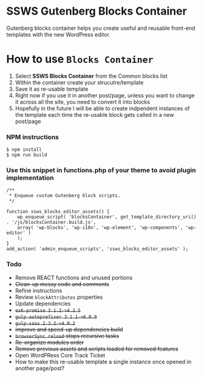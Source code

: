 # SSWS Gutenberg Blocks Container
Gutenberg blocks container helps you create useful and reusable front-end templates with the new WordPress editor.

# How to use `Blocks Container`
1. Select **SSWS Blocks Container** from the Common blocks list
2. Within the container create your strucutre/template
3. Save it as re-usable template
4. Right now if you use it in another post/page, unless you want to change it across all the site, you need to convert it into blocks
5. Hopefully in the future I will be able to create indpendent instances of the template each time the re-usable block gets called in a new post/page

### **NPM instructions**
```
$ npm install
$ npm run build
```

### Use this snippet in functions.php of your theme to avoid plugin implementation
```
/**
 * Enqueue custom Gutenberg block scripts.
 */

function ssws_blocks_editor_assets() {
	wp_enqueue_script( 'blocksContainer', get_template_directory_uri() . '/js/blocksContainer.build.js',
	array( 'wp-blocks', 'wp-i18n', 'wp-element', 'wp-components', 'wp-editor' )
	);
}
add_action( 'admin_enqueue_scripts', 'ssws_blocks_editor_assets' );
```

### Todo
- Remove REACT functions and unused portions
- ~~Clean-up messy code and comments~~
- Refine instructions
- Review `blockAttributes` properties
- Update dependencies
- ~~`es6-promise 3.1.2->4.2.5`~~
- ~~`gulp-autoprefixer 3.1.1->6.0.0`~~
- ~~`gulp-sass 2.3.2->4.0.2`~~
- ~~improve and speed-up dependencies build~~
- ~~`browserSync.reload` stops recursive tasks~~
- ~~Re-organize modules order~~
- ~~Remove previous assets and scripts loaded for removed features~~
- Open WordPRess Core Track Ticket
- How to make this re-usable template a single instance once opened in another page/post?
